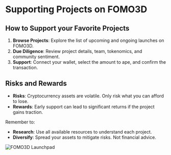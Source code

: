 # Supporting Projects on FOMO3D

## How to Support your Favorite Projects

1. **Browse Projects**: Explore the list of upcoming and ongoing launches on FOMO3D.
2. **Due Diligence**: Review project details, team, tokenomics, and community sentiment.
3. **Support**: Connect your wallet, select the amount to ape, and confirm the transaction.

## Risks and Rewards

- **Risks**: Cryptocurrency assets are volatile. Only risk what you can afford to lose.
- **Rewards**: Early support can lead to significant returns if the project gains traction.

Remember to:
- **Research**: Use all available resources to understand each project.
- **Diversify**: Spread your assets to mitigate risks. Not financial advice.

![FOMO3D Launchpad](/assets/screenshots/fomo3d-launchpad-desktop.jpg)